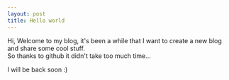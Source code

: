 ```yaml
---
layout: post
title: Hello world
---
```


Hi,
Welcome to my blog, it's been a while that I want to create a new blog and share some cool stuff.  
So thanks to github it didn't take too much time...

I will be back soon :)
